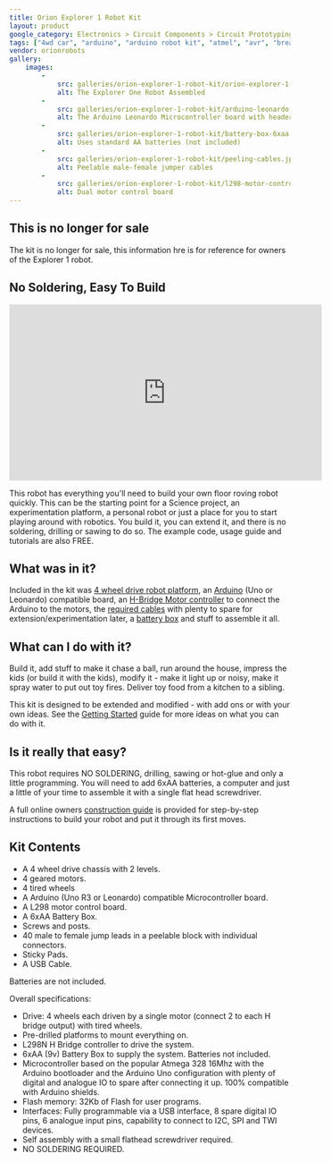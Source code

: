 ```yaml
---
title: Orion Explorer 1 Robot Kit
layout: product
google_category: Electronics > Circuit Components > Circuit Prototyping
tags: ["4wd car", "arduino", "arduino robot kit", "atmel", "avr", "breadboard", "explorer 1", "microcontroller", "robot", "robot car", "robot chassis", "solderless"]
vendor: orionrobots
gallery:
    images:
        -
            src: galleries/orion-explorer-1-robot-kit/orion-explorer-1-side.jpg
            alt: The Explorer One Robot Assembled
        -
            src: galleries/orion-explorer-1-robot-kit/arduino-leonardo-front.jpg
            alt: The Arduino Leonardo Microcontroller board with headers
        -
            src: galleries/orion-explorer-1-robot-kit/battery-box-6xaa.jpg
            alt: Uses standard AA batteries (not included)
        -
            src: galleries/orion-explorer-1-robot-kit/peeling-cables.jpg
            alt: Peelable male-female jumper cables
        -
            src: galleries/orion-explorer-1-robot-kit/l298-motor-controller-side.jpg
            alt: Dual motor control board
---
```

## This is no longer for sale

The kit is no longer for sale, this information hre is for reference for owners of the Explorer 1 robot.

## No Soldering, Easy To Build

<iframe width="560" height="315" src="https://www.youtube.com/embed/nMInkh0OysI" title="YouTube video player" frameborder="0" allow="accelerometer; autoplay; clipboard-write; encrypted-media; gyroscope; picture-in-picture" allowfullscreen="">
</iframe>

This robot has everything you'll need to build your own floor roving robot quickly. This can be the starting point for a Science project, an experimentation platform, a personal robot or just a place for you to start playing around with robotics. You build it, you can extend it, and there is no soldering, drilling or sawing to do so. The example code, usage guide and tutorials are also FREE.

## What was in it?

Included in the kit was [4 wheel drive robot platform](/products/more-about-the-orion-explorer-1-chassis.html), an [Arduino](/pages/about_the_arduino.html) (Uno or Leonardo) compatible board, an [H-Bridge Motor controller](/products/dual-motor-2a-control-board.html) to connect the Arduino to the motors, the [required cables](/products/jump-cables-40-pin-male-female.html) with plenty to spare for extension/experimentation later, a [battery box](/products/battery-box-6xaa.html) and stuff to assemble it all.

## What can I do with it?

Build it, add stuff to make it chase a ball, run around the house, impress the kids (or build it with the kids), modify it - make it light up or noisy, make it spray water to put out toy fires. Deliver toy food from a kitchen to a sibling.

This kit is designed to be extended and modified - with add ons or with your own ideas. See the [Getting Started](/getting_started.html) guide for more ideas on what you can do with it.

## Is it really that easy?

This robot requires NO SOLDERING, drilling, sawing or hot-glue and only a little programming. You will need to add 6xAA batteries, a computer and just a little of your time to assemble it with a single flat head screwdriver.

A full online owners [construction guide](/construction_guide.html) is provided for step-by-step instructions to build your robot and put it through its first moves.

## Kit Contents

* A 4 wheel drive chassis with 2 levels.
* 4 geared motors.
* 4 tired wheels
* A Arduino (Uno R3 or Leonardo) compatible Microcontroller board.
* A L298 motor control board.
* A 6xAA Battery Box.
* Screws and posts.
* 40 male to female jump leads in a peelable block with individual connectors.
* Sticky Pads.
* A USB Cable.

Batteries are not included.

Overall specifications:

* Drive: 4 wheels each driven by a single motor (connect 2 to each H bridge output) with tired wheels.
* Pre-drilled platforms to mount everything on.
* L298N H Bridge controller to drive the system.
* 6xAA (9v) Battery Box to supply the system. Batteries not included.
* Microcontroller based on the popular Atmega 328 16Mhz with the Arduino bootloader and the Arduino Uno configuration with plenty of digital and analogue IO to spare after connecting it up. 100% compatible with Arduino shields.
* Flash memory: 32Kb of Flash for user programs.
* Interfaces: Fully programmable via a USB interface, 8 spare digital IO pins, 6 analogue input pins, capability to connect to I2C, SPI and TWI devices.
* Self assembly with a small flathead screwdriver required.
* NO SOLDERING REQUIRED.
